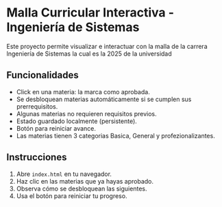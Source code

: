# Malla Curricular Interactiva - Ingeniería de Sistemas

Este proyecto permite visualizar e interactuar con la malla de la carrera Ingeniería de Sistemas la cual es la 
2025 de la universidad

## Funcionalidades
- Click en una materia: la marca como aprobada.
- Se desbloquean materias automáticamente si se cumplen sus prerrequisitos.
- Algunas materias no requieren requisitos previos. 
- Estado guardado localmente (persistente).
- Botón para reiniciar avance.
- Las materias tienen 3 categorias Basica, General y profezionalizantes. 

## Instrucciones
1. Abre `index.html` en tu navegador.
2. Haz clic en las materias que ya hayas aprobado.
3. Observa cómo se desbloquean las siguientes.
4. Usa el botón para reiniciar tu progreso.


